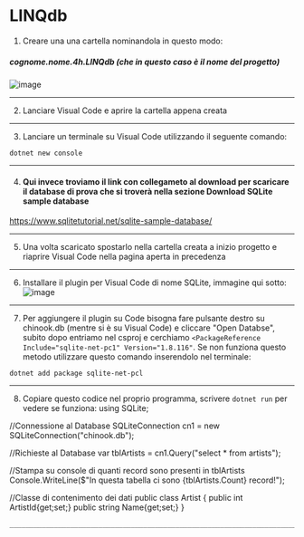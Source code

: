 # LINQdb
1) Creare una una cartella nominandola in questo modo:
##### cognome.nome.4h.LINQdb (che in questo caso è il nome del progetto)
![image](https://user-images.githubusercontent.com/116791499/236146737-21c43785-a7f9-4943-a67b-0a5d2698cfd1.png)
__________________________________________________________________________________________________
2) Lanciare Visual Code e aprire la cartella appena creata
__________________________________________________________________________________________________
3) Lanciare un terminale su Visual Code utilizzando il seguente comando:

``` 
dotnet new console 
```
__________________________________________________________________________________________________
4) #### Qui invece troviamo il link con collegameto al download per scaricare il database di prova che si troverà nella sezione Download SQLite sample database

https://www.sqlitetutorial.net/sqlite-sample-database/
__________________________________________________________________________________________________
5) Una volta scaricato spostarlo nella cartella creata a inizio progetto e riaprire Visual Code nella pagina aperta in precedenza
__________________________________________________________________________________________________
6) Installare il plugin per Visual Code di nome SQLite, immagine qui sotto:
![image](https://user-images.githubusercontent.com/116791499/236141827-0368fb33-3d6b-414f-acba-8a4cefb9d43e.png)
__________________________________________________________________________________________________
7) Per aggiungere il plugin su Code bisogna fare pulsante destro su chinook.db (mentre si è su Visual Code) e cliccare "Open Databse", subito dopo entriamo nel csproj e cerchiamo `<PackageReference Include="sqlite-net-pc1" Version="1.8.116"`.
Se non funziona questo metodo utilizzare questo comando inserendolo nel terminale:
```
dotnet add package sqlite-net-pcl
``` 
__________________________________________________________________________________________________
8) Copiare questo codice nel proprio programma, scrivere `dotnet run` per vedere se funziona:
using SQLite;

//Connessione al Database
SQLiteConnection cn1 = new SQLiteConnection("chinook.db");

//Richieste al Database
var tblArtists = cn1.Query<Artist>("select * from artists");

//Stampa su console di quanti record sono presenti in tblArtists
Console.WriteLine($"In questa tabella ci sono {tblArtists.Count} record!");

//Classe di contenimento dei dati
public class Artist
{
    public int ArtistId{get;set;}
    public string Name{get;set;}
}
```
__________________________________________________________________________________________________
